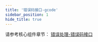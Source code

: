 ```yaml
---
title: '错误码接口-gcode'
sidebar_position: 1
hide_title: true
---
```


请参考核心组件章节： [错误处理-错误码接口](../../4-核心组件/5-错误处理/3-错误处理-错误码特性/1-错误处理-错误码接口.md)